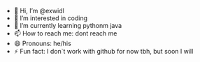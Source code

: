 - 👋 Hi, I’m @exwidl
- 👀 I’m interested in coding
- 🌱 I’m currently learning pythonm java
- 📫 How to reach me: dont reach me
- 😄 Pronouns: he/his
- ⚡ Fun fact: I don`t work with github for now tbh, but soon I will
